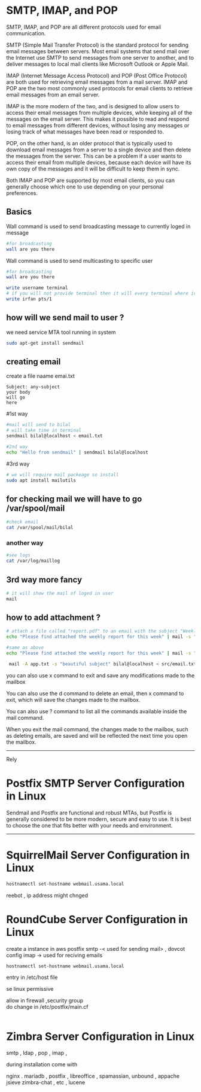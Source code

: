 # SMTP, IMAP, and POP

SMTP, IMAP, and POP are all different protocols used for email communication.

SMTP (Simple Mail Transfer Protocol) is the standard protocol for sending email messages between servers. Most email systems that send mail over the Internet use SMTP to send messages from one server to another, and to deliver messages to local mail clients like Microsoft Outlook or Apple Mail.

IMAP (Internet Message Access Protocol) and POP (Post Office Protocol) are both used for retrieving email messages from a mail server. IMAP and POP are the two most commonly used protocols for email clients to retrieve email messages from an email server.

IMAP is the more modern of the two, and is designed to allow users to access their email messages from multiple devices, while keeping all of the messages on the email server. This makes it possible to read and respond to email messages from different devices, without losing any messages or losing track of what messages have been read or responded to.

POP, on the other hand, is an older protocol that is typically used to download email messages from a server to a single device and then delete the messages from the server. This can be a problem if a user wants to access their email from multiple devices, because each device will have its own copy of the messages and it will be difficult to keep them in sync.

Both IMAP and POP are supported by most email clients, so you can generally choose which one to use depending on your personal preferences.

## Basics

Wall command is used to send broadcasting message to currently loged in message

```bash
#for broadcasting
wall are you there
```

Wall command is used to send multicasting to specific user

```bash
#for broadcasting
wall are you there
```

```bash
write username terminal
# if you will not provide terminal then it will every terminal where irfan is logged in
write irfan pts/1
```

## how will we send mail to user ?

we need service MTA tool running in system

```bash
sudo apt-get install sendmail
```

## creating email

create a file naame emai.txt

```vim
Subject: any-subject
your body
will go
here
```

#1st way

```bash
#mail will send to bilal
# will take time in terminal
sendmail bilal@localhost < email.txt

```

```bash
#2nd way
echo "Hello from sendmail" | sendmail bilal@localhost
```

#3rd way

```bash
# we will require mail packeage so install
sudo apt install mailutils
```

## for checking mail we will have to go /var/spool/mail

```bash
#check email
cat /var/spool/mail/bilal
```

### another way

```bash
#see logs
cat /var/log/maillog
```

## 3rd way more fancy

```bash
# it will show the mail of loged in user
mail
```

## how to add attachment ?

```bash
# attach a file called "report.pdf" to an email with the subject "Weekly Report" and the body "Please find attached the weekly report for this week,
echo "Please find attached the weekly report for this week" | mail -s "Weekly Report" -a report.pdf recipient@example.com
```

```bash
#same as above
echo "Please find attached the weekly report for this week" | mail -s "Weekly Report" -A /path/to/report.pdf recipient@example.com

```

```bash
 mail -A app.txt -s "beautiful subject" bilal@localhost < src/email.txt

```

you can also use x command to exit and save any modifications made to the mailbox

You can also use the d command to delete an email, then x command to exit, which will save the changes made to the mailbox.

You can also use ? command to list all the commands available inside the mail command.

When you exit the mail command, the changes made to the mailbox, such as deleting emails, are saved and will be reflected the next time you open the mailbox.

---

Rely

# Postfix SMTP Server Configuration in Linux

Sendmail and Postfix are functional and robust MTAs, but Postfix is generally considered to be more modern, secure and easy to use. It is best to choose the one that fits better with your needs and environment.

---

# SquirrelMail Server Configuration in Linux

```bash
hostnamectl set-hostname webmail.usama.local
```

reebot , ip address might chnged

# RoundCube Server Configuration in Linux

create a instance in aws
postfix smtp -< used for sending mail>
, dovcot config imap -> used for reciving emails

```bash
hostnamectl set-hostname webmail.usama.local
```

entry in /etc/host file

se linux permissive

allow in firewall ,security group  
do change in /etc/postfix/main.cf

```txt

```

# Zimbra Server Configuration in Linux

smtp , ldap , pop , imap ,

during installation come with

nginx . mariadb , postfix , libreoffice , spamassian, unbound ,
appache jsieve
zimbra-chat , etc , lucene
